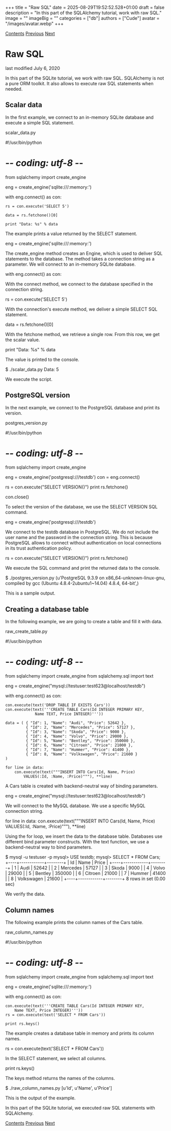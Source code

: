 +++
title = "Raw SQL"
date = 2025-08-29T19:52:52.528+01:00
draft = false
description = "In this part of the SQLAlchemy tutorial, work with raw SQL."
image = ""
imageBig = ""
categories = ["db"]
authors = ["Cude"]
avatar = "/images/avatar.webp"
+++

[Contents](..)
[Previous](../intro/)
[Next](../schema/)

# Raw SQL

last modified July 6, 2020 

In this part of the SQLite tutorial, we work with raw SQL. SQLAlchemy
is not a pure ORM toolkit. It also allows to execute raw SQL statements when
needed.

## Scalar data

 

In the first example, we connect to an in-memory SQLite database
and execute a simple SQL statement.

scalar_data.py
  

#!/usr/bin/python
# -*- coding: utf-8 -*-

from sqlalchemy import create_engine

eng = create_engine('sqlite:///:memory:')

with eng.connect() as con:
    
    rs = con.execute('SELECT 5')
        
    data = rs.fetchone()[0]
    
    print "Data: %s" % data  

The example prints a value returned by the SELECT
statement.

eng = create_engine('sqlite:///:memory:')

The create_engine method creates an Engine, which is
used to deliver SQL statements to the database. The method
takes a connection string as a parameter. We will connect to 
an in-memory SQLite database.

with eng.connect() as con:

With the connect method, we connect to the database specified
in the connection string.

rs = con.execute('SELECT 5')

With the connection's execute method, we deliver a simple 
SELECT SQL statement.

data = rs.fetchone()[0]

With the fetchone method, we retrieve a single row.
From this row, we get the scalar value.

print "Data: %s" % data 

The value is printed to the console.

$ ./scalar_data.py 
Data: 5

We execute the script.

## PostgreSQL version

In the next example, we connect to the PostgreSQL database and
print its version.

postgres_version.py
  

#!/usr/bin/python
# -*- coding: utf-8 -*-

from sqlalchemy import create_engine

eng = create_engine('postgresql:///testdb')
con = eng.connect()

rs = con.execute("SELECT VERSION()")
print rs.fetchone()

con.close()

To select the version of the database, we use the SELECT VERSION SQL
command.

eng = create_engine('postgresql:///testdb')

We connect to the testdb database in PostgreSQL. We do not include
the user name and the password in the connection string. This is because PostgreSQL
allows to connect without authentication on local connections in its trust
authentication policy.

rs = con.execute("SELECT VERSION()")
print rs.fetchone()

We execute the SQL command and print the returned data to the console.

$ ./postgres_version.py 
(u'PostgreSQL 9.3.9 on x86_64-unknown-linux-gnu, compiled by gcc (Ubuntu 4.8.4-2ubuntu1~14.04) 4.8.4, 64-bit',)

This is a sample output.

## Creating a database table

In the following example, we are going to create a table and
fill it with data. 

raw_create_table.py
  

#!/usr/bin/python
# -*- coding: utf-8 -*-

from sqlalchemy import create_engine
from sqlalchemy.sql import text

eng = create_engine("mysql://testuser:test623@localhost/testdb")

with eng.connect() as con:

    con.execute(text('DROP TABLE IF EXISTS Cars'))
    con.execute(text('''CREATE TABLE Cars(Id INTEGER PRIMARY KEY, 
                 Name TEXT, Price INTEGER)'''))

    data = ( { "Id": 1, "Name": "Audi", "Price": 52642 },
             { "Id": 2, "Name": "Mercedes", "Price": 57127 },
             { "Id": 3, "Name": "Skoda", "Price": 9000 },
             { "Id": 4, "Name": "Volvo", "Price": 29000 },
             { "Id": 5, "Name": "Bentley", "Price": 350000 },
             { "Id": 6, "Name": "Citroen", "Price": 21000 },
             { "Id": 7, "Name": "Hummer", "Price": 41400 },
             { "Id": 8, "Name": "Volkswagen", "Price": 21600 }
    )
    
    for line in data:
        con.execute(text("""INSERT INTO Cars(Id, Name, Price) 
            VALUES(:Id, :Name, :Price)"""), **line)

A Cars table is created with backend-neutral way of binding parameters.

eng = create_engine("mysql://testuser:test623@localhost/testdb")

We will connect to the MySQL database. We use a specific MySQL connection
string.

for line in data:
    con.execute(text("""INSERT INTO Cars(Id, Name, Price) 
        VALUES(:Id, :Name, :Price)"""), **line)

Using the for loop, we insert the data to the database table.
Databases use different bind parameter constructs. With the text 
function, we use a backend-neutral way to bind parameters.

$ mysql -u testuser -p
mysql&gt; USE testdb;
mysql&gt; SELECT * FROM Cars;
+----+------------+--------+
| Id | Name       | Price  |
+----+------------+--------+
|  1 | Audi       |  52642 |
|  2 | Mercedes   |  57127 |
|  3 | Skoda      |   9000 |
|  4 | Volvo      |  29000 |
|  5 | Bentley    | 350000 |
|  6 | Citroen    |  21000 |
|  7 | Hummer     |  41400 |
|  8 | Volkswagen |  21600 |
+----+------------+--------+
8 rows in set (0.00 sec)

We verify the data.

## Column names

The following example prints the column names of the Cars table.

raw_column_names.py
  

#!/usr/bin/python
# -*- coding: utf-8 -*-

from sqlalchemy import create_engine
from sqlalchemy.sql import text

eng = create_engine('sqlite:///:memory:')

with eng.connect() as con:

    con.execute(text('''CREATE TABLE Cars(Id INTEGER PRIMARY KEY,
        Name TEXT, Price INTEGER)'''))
    rs = con.execute(text('SELECT * FROM Cars'))

    print rs.keys()

The example creates a database table in memory and prints its column names.

rs = con.execute(text('SELECT * FROM Cars'))

In the SELECT statement, we select all columns.

print rs.keys()

The keys method returns the names of the columns.

$ ./raw_column_names.py 
[u'Id', u'Name', u'Price']

This is the output of the example.

In this part of the SQLite tutorial, we executed raw SQL statements with 
SQLAlchemy.

[Contents](..)
[Previous](../intro/)
[Next](../schema/)